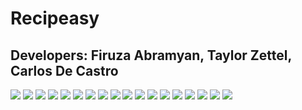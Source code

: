 # Recipeasy
## Developers: Firuza Abramyan, Taylor Zettel, Carlos De Castro

![](client/src/images/readme/page1.png)
![](client/src/images/readme/page2.png)
![](client/src/images/readme/page3.png)
![](client/src/images/readme/page4.png)
![](client/src/images/readme/page5.png)
![](client/src/images/readme/page6.png)
![](client/src/images/readme/page7.png)
![](client/src/images/readme/page8.png)
![](client/src/images/readme/page9.png)
![](client/src/images/readme/page10.png)
![](client/src/images/readme/page11.png)
![](client/src/images/readme/page12.png)
![](client/src/images/readme/page13.png)
![](client/src/images/readme/page14.png)
![](client/src/images/readme/page15.png)
![](client/src/images/readme/page16.png)
![](client/src/images/readme/page17.png)
![](client/src/images/readme/page18.png)


